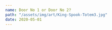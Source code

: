 ```yaml
---
name: Door No 1 or Door No 2?
path: "/assets/img/art/King-Spook-Totem3.jpg"
date: 2020-05-01
---
```

